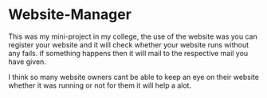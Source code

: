 # Website-Manager

This was my mini-project in my college, the use of the website was you can register your website and it will check whether your website runs without any fails.
if something happens then it will mail to the respective mail you have given.

I think so many website owners cant be able to keep an eye on their website whether it was running or not for them it will help a alot.
